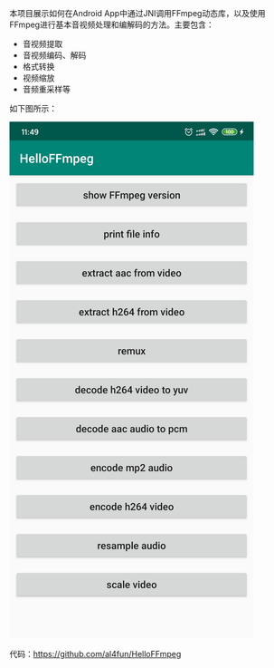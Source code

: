 本项目展示如何在Android App中通过JNI调用FFmpeg动态库，以及使用FFmpeg进行基本音视频处理和编解码的方法。主要包含：

- 音视频提取
- 音视频编码、解码
- 格式转换
- 视频缩放
- 音频重采样等

如下图所示：

![](1.png)

代码：https://github.com/al4fun/HelloFFmpeg

